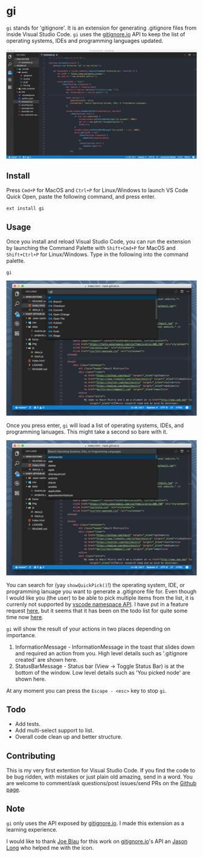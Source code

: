 # gi

`gi` stands for 'gitignore'. It is an extension for generating .gitignore files from inside Visual Studio Code. `gi` uses the [gitignore.io](https://www.gitignore.io) API to keep the list of operating systems, IDEs and programming languages updated.

![Usage of gi](assets/gi.gif)

## Install
Press `Cmd+P` for MacOS and `Ctrl+P` for Linux/Windows to launch VS Code Quick Open, paste the following command, and press enter.

```
ext install gi
```

## Usage

Once you install and reload Visual Studio Code, you can run the extension by launching the Command Palette with `Shift+Cmd+P` for MacOS and `Shift+Ctrl+P` for Linux/Windows. Type in the following into the command palette.

```
gi
```

![Launch gi from Command Palette](assets/cp.png)

Once you press enter, `gi` will load a list of operating systems, IDEs, and programming lanuages. This might take a second so bare with it.

![List presented by gi](assets/list.png)

You can search for (yay `showQuickPick()`!) the operating system, IDE, or programming lanuage you want to generate a .gitignore file for. Even though I would like you (the user) to be able to pick multiple items from the list, it is currenly not supported by [vscode namespace API](https://code.visualstudio.com/docs/extensionAPI/vscode-api). I have put in a feature request [here](https://github.com/Microsoft/vscode/issues/12925), but it seems that it has been on the todo list for quite some time now [here](https://github.com/Microsoft/vscode/issues/238).

`gi` will show the result of your actions in two places depending on importance.
1. InformationMessage - InformationMessage in the toast that slides down and required an action from you. High level details such as '.gitignore created' are shown here.
2. StatusBarMessage - Status bar (View -> Toggle Status Bar) is at the bottom of the window. Low level details such as 'You picked node' are shown here.

At any moment you can press the `Escape - <esc>` key to stop `gi`.

## Todo 

- Add tests.
- Add multi-select support to list.
- Overall code clean up and better structure.

## Contributing

This is my very first extention for Visual Studio Code. If you find the code to be bug ridden, with mistakes or just plain old amazing, send in a word. You are welcome to comment/ask questions/post issues/send PRs on the [Github page](https://github.com/hasit/vscode-gi). 

## Note

`gi` only uses the API exposed by [gitignore.io](https://www.gitignore.io). I made this extension as a learning experience.

I would like to thank [Joe Blau](https://joeblau.com) for this work on [gitignore.io](https://www.gitignore.io)'s API an [Jason Long](http://www.jasonlong.me) who helped me with the icon.

